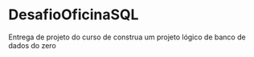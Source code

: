 # DesafioOficinaSQL
 Entrega de projeto do curso de construa um projeto lógico de banco de dados do zero
